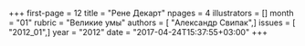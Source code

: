 +++
first-page = 12
title = "Рене Декарт"
npages = 4
illustrators = []
month = "01"
rubric = "Великие умы"
authors = [ "Александр Свипак",]
issues = [ "2012_01",]
year = "2012"
date = "2017-04-24T15:37:55+03:00"
+++
